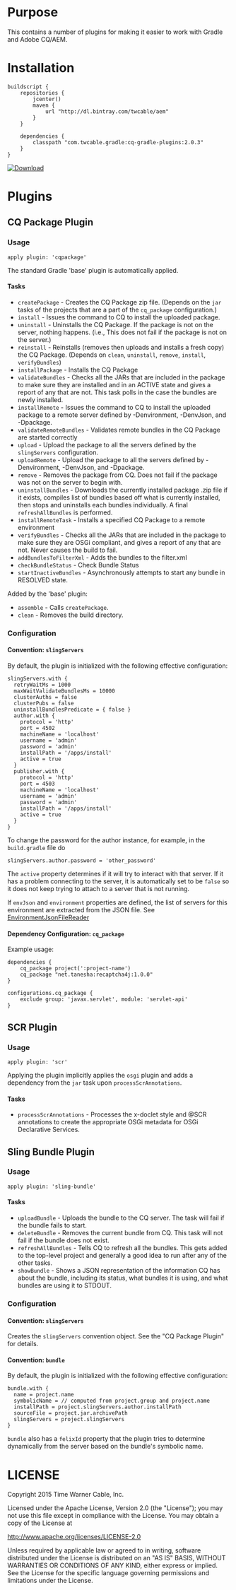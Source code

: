 # Purpose #

This contains a number of plugins for making it easier to work with Gradle and Adobe CQ/AEM.

# Installation #

```
buildscript {
    repositories {
        jcenter()
        maven {
            url "http://dl.bintray.com/twcable/aem"
        }
    }

    dependencies {
        classpath "com.twcable.gradle:cq-gradle-plugins:2.0.3"
    }
}
```

[ ![Download](https://api.bintray.com/packages/twcable/aem/cq-gradle-plugins/images/download.svg) ](https://bintray.com/twcable/aem/cq-gradle-plugins/_latestVersion)

# Plugins #

## CQ Package Plugin ##

### Usage ###

`apply plugin: 'cqpackage'`

The standard Gradle 'base' plugin is automatically applied.

#### Tasks ####

* `createPackage` - Creates the CQ Package zip file.
  (Depends on the `jar` tasks of the projects that are a part of the `cq_package` configuration.)
* `install` - Issues the command to CQ to install the uploaded package.
* `uninstall` - Uninstalls the CQ Package. If the package is not on the server, nothing happens.
  (i.e., This does not fail if the package is not on the server.)
* `reinstall` - Reinstalls (removes then uploads and installs a fresh copy) the CQ Package.
  (Depends on `clean`, `uninstall`, `remove`, `install`, `verifyBundles`)
* `installPackage` - Installs the CQ Package
* `validateBundles` - Checks all the JARs that are included in the package to make sure they are installed and in an
  ACTIVE state and gives a report of any that are not. This task polls in the case the bundles are newly installed.
* `installRemote` - Issues the command to CQ to install the uploaded package to a remote server defined
  by -Denvironment, -DenvJson, and -Dpackage.
* `validateRemoteBundles` - Validates remote bundles in the CQ Package are started correctly
* `upload` - Upload the package to all the servers defined by the `slingServers` configuration.
* `uploadRemote` - Upload the package to all the servers defined by -Denvironment, -DenvJson, and -Dpackage.
* `remove` - Removes the package from CQ. Does not fail if the package was not on the server to begin with.
* `uninstallBundles` - Downloads the currently installed package .zip file if it exists, compiles list of bundles
  based off what is currently installed, then stops and uninstalls each bundles individually.  A final
  `refreshAllBundles` is performed.
* `installRemoteTask` - Installs a specified CQ Package to a remote environment
* `verifyBundles` - Checks all the JARs that are included in the package to make sure they are OSGi compliant, and
  gives a report of any that are not. Never causes the build to fail.
* `addBundlesToFilterXml` - Adds the bundles to the filter.xml
* `checkBundleStatus` - Check Bundle Status
* `startInactiveBundles` - Asynchronously attempts to start any bundle in RESOLVED state.

Added by the 'base' plugin:

* `assemble` - Calls `createPackage`.
* `clean` - Removes the build directory.


### Configuration ###

#### Convention: `slingServers` ####

By default, the plugin is initialized with the following effective configuration:

    slingServers.with {
      retryWaitMs = 1000
      maxWaitValidateBundlesMs = 10000
      clusterAuths = false
      clusterPubs = false
      uninstallBundlesPredicate = { false }
      author.with {
        protocol = 'http'
        port = 4502
        machineName = 'localhost'
        username = 'admin'
        password = 'admin'
        installPath = '/apps/install'
        active = true
      }
      publisher.with {
        protocol = 'http'
        port = 4503
        machineName = 'localhost'
        username = 'admin'
        password = 'admin'
        installPath = '/apps/install'
        active = true
      }
    }

To change the password for the author instance, for example, in the `build.gradle` file do

    slingServers.author.password = 'other_password'

The `active` property determines if it will try to interact with that server. If it has a problem connecting to
the server, it is automatically set to be `false` so it does not keep trying to attach to a server that is not running.

If `envJson` and `environment` properties are defined, the list of servers for this environment are extracted from
the JSON file.  See [EnvironmentJsonFileReader](src/main/groovy/com/twcable/gradle/sling/EnvironmentJsonFileReader.groovy)

#### Dependency Configuration: `cq_package` ####

Example usage:

    dependencies {
        cq_package project(':project-name')
        cq_package "net.tanesha:recaptcha4j:1.0.0"
    }

    configurations.cq_package {
        exclude group: 'javax.servlet', module: 'servlet-api'
    }


## SCR Plugin ##

### Usage ###

`apply plugin: 'scr'`

Applying the plugin implicitly applies the `osgi` plugin
  and adds a dependency from the `jar` task upon `processScrAnnotations`.

#### Tasks ####

* `processScrAnnotations` - Processes the x-doclet style and @SCR annotations to create
  the appropriate OSGi metadata for OSGi Declarative Services.


## Sling Bundle Plugin ##

### Usage ###

`apply plugin: 'sling-bundle'`

#### Tasks ####

* `uploadBundle` - Uploads the bundle to the CQ server. The task will fail if the bundle fails to start.
* `deleteBundle` - Removes the current bundle from CQ. This task will not fail if the bundle does not exist.
* `refreshAllBundles` - Tells CQ to refresh all the bundles. This gets added to the top-level project
  and generally a good idea to run after any of the other tasks.
* `showBundle` - Shows a JSON representation of the information CQ has about the bundle, including its status,
  what bundles it is using, and what bundles are using it to STDOUT.

### Configuration ###

#### Convention: `slingServers` ####

Creates the `slingServers` convention object. See the "CQ Package Plugin" for details.

#### Convention: `bundle` ####

By default, the plugin is initialized with the following effective configuration:

    bundle.with {
      name = project.name
      symbolicName = // computed from project.group and project.name
      installPath = project.slingServers.author.installPath
      sourceFile = project.jar.archivePath
      slingServers = project.slingServers
    }

`bundle` also has a `felixId` property that the plugin tries to determine dynamically from the server based on the
bundle's symbolic name.

# LICENSE

Copyright 2015 Time Warner Cable, Inc.

Licensed under the Apache License, Version 2.0 (the "License"); you may not use this file except in compliance
with the License. You may obtain a copy of the License at

http://www.apache.org/licenses/LICENSE-2.0

Unless required by applicable law or agreed to in writing, software distributed under the License is distributed on
an "AS IS" BASIS, WITHOUT WARRANTIES OR CONDITIONS OF ANY KIND, either express or implied. See the License for
the specific language governing permissions and limitations under the License.
